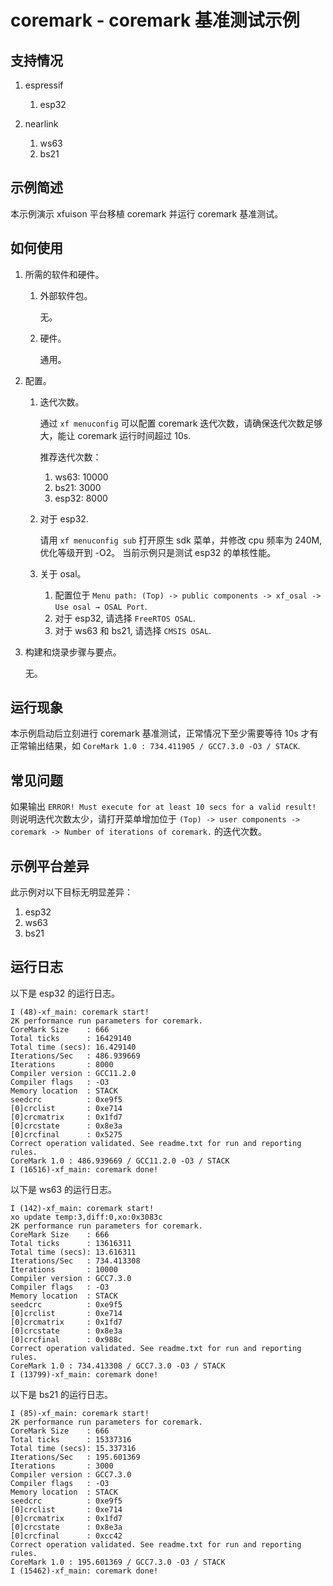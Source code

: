 # coremark - coremark 基准测试示例

## 支持情况

1.  espressif

    1.  esp32

1.  nearlink

    1.  ws63
    1.  bs21

## 示例简述

本示例演示 xfuison 平台移植 coremark 并运行 coremark 基准测试。

## 如何使用

1.  所需的软件和硬件。

    1.  外部软件包。

        无。

    1.  硬件。

        通用。

1.  配置。

    1.  迭代次数。

        通过 `xf menuconfig` 可以配置 coremark 迭代次数，请确保迭代次数足够大，能让 coremark 运行时间超过 10s.

        推荐迭代次数：

        1.  ws63: 10000
        1.  bs21: 3000
        1.  esp32: 8000

    1.  对于 esp32.

        请用 `xf menuconfig sub` 打开原生 sdk 菜单，并修改 cpu 频率为 240M, 优化等级开到 -O2。
        当前示例只是测试 esp32 的单核性能。

    1.  关于 osal。

        1.  配置位于 `Menu path: (Top) -> public components -> xf_osal -> Use osal → OSAL Port`.
        1.  对于 esp32, 请选择 `FreeRTOS OSAL`.
        1.  对于 ws63 和 bs21, 请选择 `CMSIS OSAL`.

1.  构建和烧录步骤与要点。

    无。

## 运行现象

本示例启动后立刻进行 coremark 基准测试，正常情况下至少需要等待 10s 才有正常输出结果，如 `CoreMark 1.0 : 734.411905 / GCC7.3.0 -O3 / STACK`.

## 常见问题

如果输出 `ERROR! Must execute for at least 10 secs for a valid result!` 则说明迭代次数太少，请打开菜单增加位于 `(Top) -> user components -> coremark -> Number of iterations of coremark.` 的迭代次数。

## 示例平台差异

此示例对以下目标无明显差异：

1. esp32
1. ws63
1. bs21

## 运行日志

以下是 esp32 的运行日志。

```
I (48)-xf_main: coremark start!
2K performance run parameters for coremark.
CoreMark Size    : 666
Total ticks      : 16429140
Total time (secs): 16.429140
Iterations/Sec   : 486.939669
Iterations       : 8000
Compiler version : GCC11.2.0
Compiler flags   : -O3
Memory location  : STACK
seedcrc          : 0xe9f5
[0]crclist       : 0xe714
[0]crcmatrix     : 0x1fd7
[0]crcstate      : 0x8e3a
[0]crcfinal      : 0x5275
Correct operation validated. See readme.txt for run and reporting rules.
CoreMark 1.0 : 486.939669 / GCC11.2.0 -O3 / STACK
I (16516)-xf_main: coremark done!
```

以下是 ws63 的运行日志。

```
I (142)-xf_main: coremark start!
xo update temp:3,diff:0,xo:0x3083c
2K performance run parameters for coremark.
CoreMark Size    : 666
Total ticks      : 13616311
Total time (secs): 13.616311
Iterations/Sec   : 734.413308
Iterations       : 10000
Compiler version : GCC7.3.0
Compiler flags   : -O3
Memory location  : STACK
seedcrc          : 0xe9f5
[0]crclist       : 0xe714
[0]crcmatrix     : 0x1fd7
[0]crcstate      : 0x8e3a
[0]crcfinal      : 0x988c
Correct operation validated. See readme.txt for run and reporting rules.
CoreMark 1.0 : 734.413308 / GCC7.3.0 -O3 / STACK
I (13799)-xf_main: coremark done!
```

以下是 bs21 的运行日志。

```
I (85)-xf_main: coremark start!
2K performance run parameters for coremark.
CoreMark Size    : 666
Total ticks      : 15337316
Total time (secs): 15.337316
Iterations/Sec   : 195.601369
Iterations       : 3000
Compiler version : GCC7.3.0
Compiler flags   : -O3
Memory location  : STACK
seedcrc          : 0xe9f5
[0]crclist       : 0xe714
[0]crcmatrix     : 0x1fd7
[0]crcstate      : 0x8e3a
[0]crcfinal      : 0xcc42
Correct operation validated. See readme.txt for run and reporting rules.
CoreMark 1.0 : 195.601369 / GCC7.3.0 -O3 / STACK
I (15462)-xf_main: coremark done!
```
